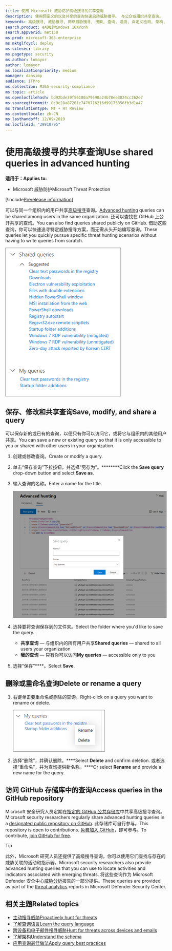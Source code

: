 ```yaml
---
title: 使用 Microsoft 威胁防护高级搜寻的共享查询
description: 使用预定义的以及共享的查询快速启动威胁搜寻。 与公众或组织共享查询。
keywords: 高级搜寻, 威胁搜寻, 网络威胁搜寻, 搜索, 查询, 遥测, 自定义检测, 架构, kusto, github 存储库, 我的查询, 共享查询
search.product: eADQiWindows 10XVcnh
search.appverid: met150
ms.prod: microsoft-365-enterprise
ms.mktglfcycl: deploy
ms.sitesec: library
ms.pagetype: security
ms.author: lomayor
author: lomayor
ms.localizationpriority: medium
manager: dansimp
audience: ITPro
ms.collection: M365-security-compliance
ms.topic: article
ms.openlocfilehash: bd92bde39f56180a79490a24b78ee3824cc262e7
ms.sourcegitcommit: 0c9c28a87201c7470716216d99175356fb3d1a47
ms.translationtype: MT + HT Review
ms.contentlocale: zh-CN
ms.lasthandoff: 12/09/2019
ms.locfileid: "39910795"
---
```

# <a name="use-shared-queries-in-advanced-hunting"></a><span data-ttu-id="3cf87-105">使用高级搜寻的共享查询</span><span class="sxs-lookup"><span data-stu-id="3cf87-105">Use shared queries in advanced hunting</span></span>

<span data-ttu-id="3cf87-106">**适用于：**</span><span class="sxs-lookup"><span data-stu-id="3cf87-106">**Applies to:**</span></span>
- <span data-ttu-id="3cf87-107">Microsoft 威胁防护</span><span class="sxs-lookup"><span data-stu-id="3cf87-107">Microsoft Threat Protection</span></span>

[!include[Prerelease information](prerelease.md)]

<span data-ttu-id="3cf87-108">可以与同一个组织内的用户共享[高级搜寻](advanced-hunting-overview.md)查询。</span><span class="sxs-lookup"><span data-stu-id="3cf87-108">[Advanced hunting](advanced-hunting-overview.md) queries can be shared among users in the same organization.</span></span> <span data-ttu-id="3cf87-109">还可以查找在 GitHub 上公开共享的查询。</span><span class="sxs-lookup"><span data-stu-id="3cf87-109">You can also find queries shared publicly on GitHub.</span></span> <span data-ttu-id="3cf87-110">借助这些查询，你可以快速追寻特定威胁搜寻方案，而无需从头开始编写查询。</span><span class="sxs-lookup"><span data-stu-id="3cf87-110">These queries let you quickly pursue specific threat hunting scenarios without having to write queries from scratch.</span></span>

![共享查询的图像](../images/advanced-hunting-shared-queries.png)

## <a name="save-modify-and-share-a-query"></a><span data-ttu-id="3cf87-112">保存、修改和共享查询</span><span class="sxs-lookup"><span data-stu-id="3cf87-112">Save, modify, and share a query</span></span>
<span data-ttu-id="3cf87-113">可以保存新的或已有的查询，以便只有你可以访问它，或将它与组织内的其他用户共享。</span><span class="sxs-lookup"><span data-stu-id="3cf87-113">You can save a new or existing query so that it is only accessible to you or shared with other users in your organization.</span></span> 

1. <span data-ttu-id="3cf87-114">创建或修改查询。</span><span class="sxs-lookup"><span data-stu-id="3cf87-114">Create or modify a query.</span></span> 

2. <span data-ttu-id="3cf87-115">单击“保存查询”下拉按钮，并选择“另存为”。\*\*\*\*\*\*\*\*</span><span class="sxs-lookup"><span data-stu-id="3cf87-115">Click the **Save query** drop-down button and select **Save as**.</span></span>
    
3. <span data-ttu-id="3cf87-116">输入查询的名称。</span><span class="sxs-lookup"><span data-stu-id="3cf87-116">Enter a name for the title.</span></span> 

   ![保存查询的图像](../images/advanced-hunting-save-query.png)

4. <span data-ttu-id="3cf87-118">选择要将查询保存到的文件夹。</span><span class="sxs-lookup"><span data-stu-id="3cf87-118">Select the folder where you'd like to save the query.</span></span>
    - <span data-ttu-id="3cf87-119">**共享查询** — 与组织内的所有用户共享</span><span class="sxs-lookup"><span data-stu-id="3cf87-119">**Shared queries** — shared to all users your organization</span></span>
    - <span data-ttu-id="3cf87-120">**我的查询** — 只有你可以访问</span><span class="sxs-lookup"><span data-stu-id="3cf87-120">**My queries** — accessible only to you</span></span>
    
5. <span data-ttu-id="3cf87-121">选择“保存”\*\*\*\*。</span><span class="sxs-lookup"><span data-stu-id="3cf87-121">Select **Save**.</span></span> 

## <a name="delete-or-rename-a-query"></a><span data-ttu-id="3cf87-122">删除或重命名查询</span><span class="sxs-lookup"><span data-stu-id="3cf87-122">Delete or rename a query</span></span>
1. <span data-ttu-id="3cf87-123">右键单击要重命名或删除的查询。</span><span class="sxs-lookup"><span data-stu-id="3cf87-123">Right-click on a query you want to rename or delete.</span></span>

    ![删除查询的图像](../images/advanced_hunting_delete_rename.png)

2. <span data-ttu-id="3cf87-125">选择“删除”，并确认删除。\*\*\*\*</span><span class="sxs-lookup"><span data-stu-id="3cf87-125">Select **Delete** and confirm deletion.</span></span> <span data-ttu-id="3cf87-126">或者选择“重命名”，并为查询提供新名称。\*\*\*\*</span><span class="sxs-lookup"><span data-stu-id="3cf87-126">Or select **Rename** and provide a new name for the query.</span></span>

## <a name="access-queries-in-the-github-repository"></a><span data-ttu-id="3cf87-127">访问 GitHub 存储库中的查询</span><span class="sxs-lookup"><span data-stu-id="3cf87-127">Access queries in the GitHub repository</span></span>  
<span data-ttu-id="3cf87-128">Microsoft 安全研究人员定期在[指定的 GitHub 公共存储库](https://github.com/microsoft/MTP-AHQ)中共享高级搜寻查询。</span><span class="sxs-lookup"><span data-stu-id="3cf87-128">Microsoft security researchers regularly share advanced hunting queries in a [designated public repository on GitHub](https://github.com/microsoft/MTP-AHQ).</span></span> <span data-ttu-id="3cf87-129">此存储库可自行参与。</span><span class="sxs-lookup"><span data-stu-id="3cf87-129">This repository is open to contributions.</span></span> <span data-ttu-id="3cf87-130">[免费加入 GitHub](https://github.com/)，即可参与。</span><span class="sxs-lookup"><span data-stu-id="3cf87-130">To contribute, [join GitHub for free](https://github.com/).</span></span>

>[!tip]
><span data-ttu-id="3cf87-131">此外，Microsoft 研究人员还提供了高级搜寻查询，你可以使用它们查找与存在的威胁关联的活动和指示器。</span><span class="sxs-lookup"><span data-stu-id="3cf87-131">Microsoft security researchers also provide advanced hunting queries that you can use to locate activities and indicators associated with emerging threats.</span></span> <span data-ttu-id="3cf87-132">将这些查询作为 Microsoft Defender 安全中心[威胁分析](https://docs.microsoft.com/windows/security/threat-protection/microsoft-defender-atp/threat-analytics)报告的一部分提供。</span><span class="sxs-lookup"><span data-stu-id="3cf87-132">These queries are provided as part of the [threat analytics](https://docs.microsoft.com/windows/security/threat-protection/microsoft-defender-atp/threat-analytics) reports in Microsoft Defender Security Center.</span></span>

## <a name="related-topics"></a><span data-ttu-id="3cf87-133">相关主题</span><span class="sxs-lookup"><span data-stu-id="3cf87-133">Related topics</span></span>
- [<span data-ttu-id="3cf87-134">主动搜寻威胁</span><span class="sxs-lookup"><span data-stu-id="3cf87-134">Proactively hunt for threats</span></span>](advanced-hunting-overview.md)
- [<span data-ttu-id="3cf87-135">了解查询语言</span><span class="sxs-lookup"><span data-stu-id="3cf87-135">Learn the query language</span></span>](advanced-hunting-query-language.md)
- [<span data-ttu-id="3cf87-136">跨设备和电子邮件搜寻威胁</span><span class="sxs-lookup"><span data-stu-id="3cf87-136">Hunt for threats across devices and emails</span></span>](advanced-hunting-query-emails-devices.md)
- [<span data-ttu-id="3cf87-137">了解架构</span><span class="sxs-lookup"><span data-stu-id="3cf87-137">Understand the schema</span></span>](advanced-hunting-schema-tables.md)
- [<span data-ttu-id="3cf87-138">应用查询最佳做法</span><span class="sxs-lookup"><span data-stu-id="3cf87-138">Apply query best practices</span></span>](advanced-hunting-best-practices.md)